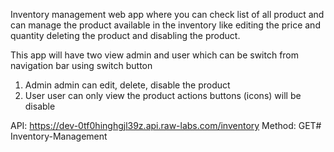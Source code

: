 Inventory management web app where you can check list of all product and can manage the product available in the inventory like editing the price and quantity deleting the product and disabling the product.


This app will have two view admin and user which can be switch from navigation bar using switch button

1. Admin
admin can edit, delete, disable the product
2. User
user can only view the product actions buttons (icons) will be disable

API: https://dev-0tf0hinghgjl39z.api.raw-labs.com/inventory
Method: GET# Inventory-Management
